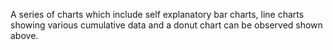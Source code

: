 A series of charts which include self explanatory bar charts, line charts showing various cumulative data and a donut chart can be observed shown above.